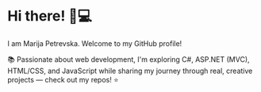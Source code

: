# Hi there! 👋💻
I am Marija Petrevska. Welcome to my GitHub profile!

📚 Passionate about web development, I'm exploring C#, ASP.NET (MVC), HTML/CSS, and JavaScript while sharing my journey through real, creative projects — check out my repos! ⭐

